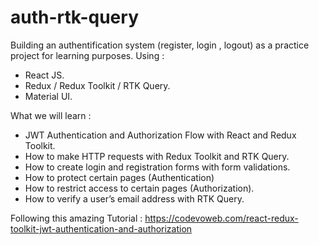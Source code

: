 # auth-rtk-query
 
Building an authentification system (register, login , logout) as a practice project for learning purposes. Using : 
  
  - React JS.
  - Redux / Redux Toolkit / RTK Query.
  - Material UI.
  
What we will learn :

  - JWT Authentication and Authorization Flow with React and Redux Toolkit.
  - How to make HTTP requests with Redux Toolkit and RTK Query.
  - How to create login and registration forms with form validations.
  - How to protect certain pages (Authentication)
  - How to restrict access to certain pages (Authorization).
  - How to verify a user’s email address with RTK Query.
  
Following this amazing Tutorial : https://codevoweb.com/react-redux-toolkit-jwt-authentication-and-authorization
